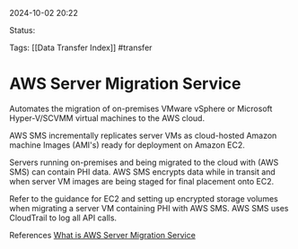 2024-10-02 20:22

Status:

Tags:
[[Data Transfer Index]]
#transfer
# AWS Server Migration Service

Automates the migration of on-premises VMware vSphere or Microsoft Hyper-V/SCVMM virtual machines to the AWS cloud.

AWS SMS incrementally replicates server VMs as cloud-hosted Amazon machine Images (AMI's) ready for deployment on Amazon EC2.

Servers running on-premises and being migrated to the cloud with (AWS SMS) can contain PHI data. AWS SMS encrypts data while in transit and when server VM images are being staged for final placement onto EC2.

Refer to the guidance for EC2 and setting up encrypted storage volumes when migrating a server VM containing PHI with AWS SMS. AWS SMS uses CloudTrail to log all API calls.

References 
[What is AWS Server Migration Service](https://docs.aws.amazon.com/es_es/whitepapers/latest/architecting-hipaa-security-and-compliance-on-aws/aws-server-migration-service.html)
